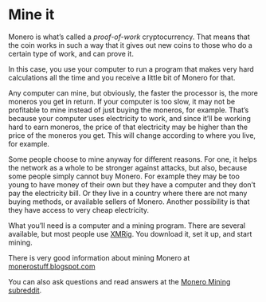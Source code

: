 # Mine it

Monero is what’s called a *proof-of-work* cryptocurrency. That means that the coin works in such a way that it gives out new coins to those who do a certain type of work, and can prove it.

In this case, you use your computer to run a program that makes very hard calculations all the time and you receive a little bit of Monero for that.

Any computer can mine, but obviously, the faster the processor is, the more moneros you get in return. If your computer is too slow, it may not be profitable to mine instead of just buying the moneros, for example. That’s because your computer uses electricity to work, and since it’ll be working hard to earn moneros, the price of that electricity may be higher than the price of the moneros you get. This will change according to where you live, for example.

Some people choose to mine anyway for different reasons. For one, it helps the network as a whole to be stronger against attacks, but also, because some people simply cannot buy Monero. For example they may be too young to have money of their own but they have a computer and they don’t pay the electricity bill. Or they live in a country where there are not many buying methods, or available sellers of Monero. Another possibility is that they have access to very cheap electricity.

What you’ll need is a computer and a mining program. There are several available, but most people use [XMRig](https://xmrig.com/). You download it, set it up, and start mining.

There is very good information about mining Monero at [monerostuff.blogspot.com](https://monerostuff.blogspot.com/)

You can also ask questions and read answers at the [Monero Mining subreddit](https://www.reddit.com/r/MoneroMining/).